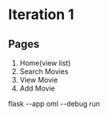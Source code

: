 # Iteration 1
## Pages
1. Home(view list)
1. Search Movies
1. View Movie
1. Add Movie

flask --app oml --debug run